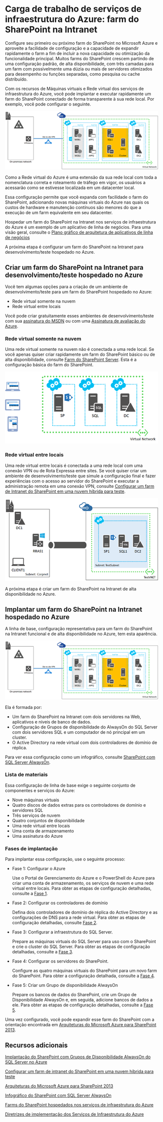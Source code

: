 <properties 
	pageTitle="Carga de trabalho de serviços de infraestrutura do Azure: farm do SharePoint na Intranet" 
	description="Saiba mais sobre o valor de um farm do SharePoint na Intranet implantado no Azure, como configurar um ambiente de desenvolvimento/teste e como implantar uma configuração de produção de alta disponibilidade." 
	services="virtual-machines" 
	documentationCenter="" 
	authors="JoeDavies-MSFT" 
	manager="timlt" 
	editor=""
	tags="azure-service-management"/>

<tags 
	ms.service="virtual-machines" 
	ms.workload="infrastructure-services" 
	ms.tgt_pltfrm="vm-windows-sharepoint" 
	ms.devlang="na" 
	ms.topic="article" 
	ms.date="05/21/2015" 
	ms.author="josephd"/>

# Carga de trabalho de serviços de infraestrutura do Azure: farm do SharePoint na Intranet

Configure seu primeiro ou próximo farm do SharePoint no Microsoft Azure e aproveite a facilidade de configuração e a capacidade de expandir rapidamente o farm a fim de incluir a nova capacidade ou otimização da funcionalidade principal. Muitos farms do SharePoint crescem partindo de uma configuração padrão, de alta disponibilidade, com três camadas para um farm com possivelmente uma dúzia ou mais de servidores otimizados para desempenho ou funções separadas, como pesquisa ou cache distribuído.
 
Com os recursos de Máquinas virtuais e Rede virtual dos serviços de infraestrutura do Azure, você pode implantar e executar rapidamente um farm do SharePoint conectado de forma transparente à sua rede local. Por exemplo, você pode configurar o seguinte.

![](./media/virtual-machines-workload-intranet-sharepoint-farm/workload-spsqlao.png)
 
Como a Rede virtual do Azure é uma extensão da sua rede local com toda a nomenclatura correta e roteamento de tráfego em vigor, os usuários a acessarão como se estivesse localizada em um datacenter local.

Essa configuração permite que você expanda com facilidade o farm do SharePoint, adicionando novas máquinas virtuais do Azure nas quais os custos de hardware e manutenção contínuos são menores do que a execução de um farm equivalente em seu datacenter.

Hospedar um farm do SharePoint na Intranet nos serviços de infraestrutura do Azure é um exemplo de um aplicativo de linha de negócios. Para uma visão geral, consulte o [Plano gráfico de arquitetura de aplicativos de linha de negócios](http://msdn.microsoft.com/dn630664)

A próxima etapa é configurar um farm do SharePoint na Intranet para desenvolvimento/teste hospedado no Azure.

## Criar um farm do SharePoint na Intranet para desenvolvimento/teste hospedado no Azure

Você tem algumas opções para a criação de um ambiente de desenvolvimento/teste para um farm do SharePoint hospedado no Azure:

- Rede virtual somente na nuvem
- Rede virtual entre locais

Você pode criar gratuitamente esses ambientes de desenvolvimento/teste com sua [assinatura do MSDN](http://azure.microsoft.com/pricing/member-offers/msdn-benefits/) ou com uma [Assinatura de avaliação do Azure](http://azure.microsoft.com/pricing/free-trial/).

### Rede virtual somente na nuvem

Uma rede virtual somente na nuvem não é conectada a uma rede local. Se você apenas quiser criar rapidamente um farm do SharePoint básico ou de alta disponibilidade, consulte [Farm do SharePoint Server](virtual-machines-sharepoint-farm-azure-preview.md). Esta é a configuração básica do farm do SharePoint.

![](./media/virtual-machines-workload-intranet-sharepoint-farm/SPFarm_Basic.png)
 
### Rede virtual entre locais

Uma rede virtual entre locais é conectada a uma rede local com uma conexão VPN ou de Rota Expressa entre sites. Se você quiser criar um ambiente de desenvolvimento/teste que simule a configuração final e fazer experiências com o acesso ao servidor do SharePoint e executar a administração remota em uma conexão VPN, consulte [Configurar um farm de Intranet do SharePoint em uma nuvem híbrida para teste](../virtual-network/virtual-networks-setup-sharepoint-hybrid-cloud-testing.md).

![](./media/virtual-machines-workload-intranet-sharepoint-farm/CreateSPFarmHybridCloud.png)
 
A próxima etapa é criar um farm do SharePoint na Intranet de alta disponibilidade no Azure.

## Implantar um farm do SharePoint na Intranet hospedado no Azure

A linha de base, configuração representativa para um farm do SharePoint na Intranet funcional e de alta disponibilidade no Azure, tem esta aparência.

![](./media/virtual-machines-workload-intranet-sharepoint-farm/workload-spsqlao.png)
 
Ela é formada por:

- Um farm do SharePoint na Intranet com dois servidores na Web, aplicativos e níveis de banco de dados.
- Configuração de Grupos de disponibilidade do AlwaysOn do SQL Server com dois servidores SQL e um computador de nó principal em um cluster.
- O Active Directory na rede virtual com dois controladores de domínio de réplica.

Para ver essa configuração como um infográfico, consulte [SharePoint com SQL Server AlwaysOn](http://go.microsoft.com/fwlink/?LinkId=394788).

### Lista de materiais

Essa configuração de linha de base exige o seguinte conjunto de componentes e serviços do Azure:

- Nove máquinas virtuais
- Quatro discos de dados extras para os controladores de domínio e servidores SQL
- Três serviços de nuvem
- Quatro conjuntos de disponibilidade
- Uma rede virtual entre locais
- Uma conta de armazenamento
- Uma assinatura do Azure

### Fases de implantação

Para implantar essa configuração, use o seguinte processo:

- Fase 1: Configurar o Azure 

	Use o Portal de Gerenciamento do Azure e o PowerShell do Azure para criar uma conta de armazenamento, os serviços de nuvem e uma rede virtual entre locais. Para obter as etapas de configuração detalhadas, consulte a [Fase 1](virtual-machines-workload-intranet-sharepoint-phase1.md).

- Fase 2: Configurar os controladores de domínio

	Defina dois controladores de domínio de réplica do Active Directory e as configurações de DNS para a rede virtual. Para obter as etapas de configuração detalhadas, consulte [Fase 2](virtual-machines-workload-intranet-sharepoint-phase2.md).

- Fase 3: Configurar a infraestrutura do SQL Server.

	Prepare as máquinas virtuais do SQL Server para uso com o SharePoint e crie o cluster do SQL Server. Para obter as etapas de configuração detalhadas, consulte a [Fase 3](virtual-machines-workload-intranet-sharepoint-phase3.md).

- Fase 4: Configurar os servidores do SharePoint.

	Configure as quatro máquinas virtuais do SharePoint para um novo farm do SharePoint. Para obter a configuração detalhada, consulte a [Fase 4](virtual-machines-workload-intranet-sharepoint-phase4.md).

- Fase 5: Criar um Grupo de disponibilidade AlwaysOn

	Prepare os bancos de dados do SharePoint, crie um Grupo de Disponibilidade AlwaysOn e, em seguida, adicione bancos de dados a ele. Para obter as etapas de configuração detalhadas, consulte a [Fase 5](virtual-machines-workload-intranet-sharepoint-phase5.md).

Uma vez configurado, você pode expandir esse farm do SharePoint com a orientação encontrada em [Arquiteturas do Microsoft Azure para SharePoint 2013](http://technet.microsoft.com/library/dn635309.aspx).

## Recursos adicionais

[Implantação do SharePoint com Grupos de Disponibilidade AlwaysOn do SQL Server no Azure](../virtual-machines-workload-deploy-spsqlao-overview.md)

[Configurar um farm de intranet do SharePoint em uma nuvem híbrida para teste](../virtual-network/virtual-networks-setup-sharepoint-hybrid-cloud-testing.md)

[Arquiteturas do Microsoft Azure para SharePoint 2013](https://technet.microsoft.com/library/dn635309.aspx)

[Infográfico do SharePoint com SQL Server AlwaysOn](http://go.microsoft.com/fwlink/?LinkId=394788)

[Farms do SharePoint hospedados nos serviços de infraestrutura do Azure](virtual-machines-sharepoint-infrastructure-services.md)

[Diretrizes de implementação dos Serviços de Infraestrutura do Azure](virtual-machines-infrastructure-services-implementation-guidelines.md)

<!---HONumber=August15_HO6-->